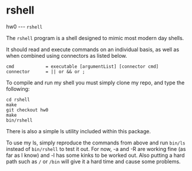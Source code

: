 # rshell
hw0 --- `rshell`

The `rshell` program is a shell designed to mimic most modern day shells.

It should read and execute commands on an individual basis, as well as when combined using connectors as listed below.

```
cmd            = executable [argumentList] [connector cmd]
connector      = || or && or ;
```

To compile and run my shell you must simply clone my repo, and type the following:

```
cd rshell
make
git checkout hw0
make
bin/rshell
``` 
There is also a simple ls utility included within this package.

To use my ls, simply reproduce the commands from above and run `bin/ls` instead of `bin/rshell` to test it out.
For now, -a and -R are working fine (as far as I know) and -l has some kinks to be worked out. Also putting a hard path such as `/` or `/bin` will give it a hard time and cause some problems.
